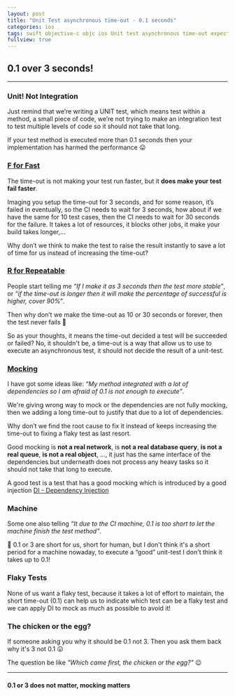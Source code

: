 ```yaml
---
layout: post
title: "Unit Test asynchronous time-out - 0.1 seconds"
categories: ios
tags: swift objective-c objc ios Unit test asynchronous time-out expectation
fullview: true
---
```

## 0.1 over 3 seconds!

---------------

### Unit! Not Integration
Just remind that we’re writing a UNIT test, which means test within a method, a small piece of code, we’re not trying to make an integration test to test multiple levels of code so it should not take that long.

If your test method is executed more than 0.1 seconds then your implementation has harmed the performance 😛

### [F for Fast](https://pragprog.com/magazines/2012-01/unit-tests-are-first)
The time-out is not making your test run faster, but it **does make your test fail faster**.

Imaging you setup the time-out for 3 seconds, and for some reason, it’s failed in eventually, so the CI needs to wait for 3 seconds, how about if we have the same for 10 test cases, then the CI needs to wait for 30 seconds for the failure. It takes a lot of resources, it blocks other jobs, it make your build takes longer,…

Why don’t we think to make the test to raise the result instantly to save a lot of time for us instead of increasing the time-out?

### [R for Repeatable](https://pragprog.com/magazines/2012-01/unit-tests-are-first)
People start telling me *“If I make it as 3 seconds then the test more stable”*, or *“if the time-out is longer then it will make the percentage of successful is higher, cover 90%”*. 

Then why don’t we make the time-out as 10 or 30 seconds or forever, then the test never fails 🤔

So as your thoughts, it means the time-out decided a test will be succeeded or failed? No, it shouldn't be, a time-out is a way that allow us to use to execute an asynchronous test, it should not decide the result of a unit-test. 

### [Mocking](https://geek-is-stupid.github.io/2019-04-03-mocking-for-test-in-ios-development/)
I have got some ideas like: *“My method integrated with a lot of dependencies so I am afraid of 0.1 is not enough to execute”*.

We're giving wrong way to mock or the dependencies are not fully mocking, then we adding a long time-out to justify that due to a lot of dependencies.

Why don’t we find the root cause to fix it instead of keeps increasing the time-out to fixing a flaky test as last resort. 

Good mocking is **not a real network**, is **not a real database query**, **is not a real queue**, **is not a real object**, …, it just has the same interface of the dependencies but underneath does not process any heavy tasks so it should not take that long to execute. 

A good test is a test that has a good mocking which is introduced by a good injection [DI - Dependency Injection](https://www.objc.io/issues/15-testing/dependency-injection/)

### Machine
Some one also telling *“It due to the CI machine, 0.1 is too short to let the machine finish the test method”*. 

🤔 0.1 or 3 are short for us, short for human, but I don't think it's a short period for a machine nowaday, to execute a “good” unit-test I don't think it takes up to 0.1! 

### Flaky Tests
None of us want a flaky test, because it takes a lot of effort to maintain, the short time-out (0.1) can help us to indicate which test can be a flaky test and we can apply DI to mock as much as possible to avoid it! 


### The chicken or the egg?
If someone asking you why it should be 0.1 not 3. Then you ask them back why it's 3 not 0.1 😛

The question be like *"Which came first, the chicken or the egg?"* 😉

---------------

#### 0.1 or 3 does not matter, mocking matters


